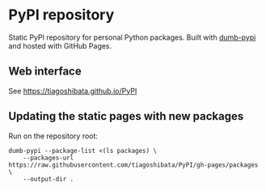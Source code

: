 # PyPI repository

Static PyPI repository for personal Python packages. Built with [dumb-pypi](https://github.com/chriskuehl/dumb-pypi) and hosted with GitHub Pages.

## Web interface

See https://tiagoshibata.github.io/PyPI

## Updating the static pages with new packages

Run on the repository root:

```
dumb-pypi --package-list <(ls packages) \
    --packages-url https://raw.githubusercontent.com/tiagoshibata/PyPI/gh-pages/packages \
    --output-dir .
```
